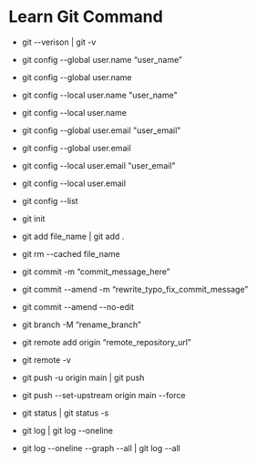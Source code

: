 # Learn Git Command

- git --verison | git -v

- git config --global user.name “user_name”

- git config --global user.name

- git config --local user.name "user_name"

- git config --local user.name

- git config --global user.email "user_email"

- git config --global user.email

- git config --local user.email "user_email"

- git config --local user.email

- git config --list

- git init

- git add file_name | git add .

- git rm --cached file_name

- git commit -m “commit_message_here”

- git commit --amend -m “rewrite_typo_fix_commit_message”

- git commit --amend --no-edit

- git branch -M “rename_branch”

- git remote add origin “remote_repository_url”

- git remote -v

- git push -u origin main | git push

- git push --set-upstream origin main --force

- git status | git status -s

- git log | git log --oneline

- git log --oneline --graph --all | git log --all
